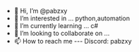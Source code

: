 - 👋 Hi, I’m @pabzxy
- 👀 I’m interested in ... python,automation
- 🌱 I’m currently learning ... c#
- 💞️ I’m looking to collaborate on ...
- 📫 How to reach me --- Discord: pabzxy
